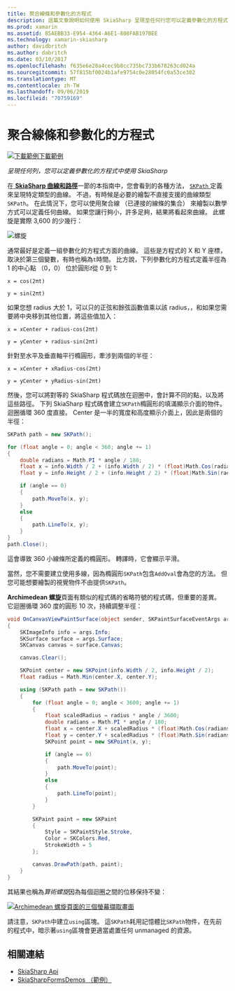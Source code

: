 ```yaml
---
title: 聚合線條和參數化的方程式
description: 這篇文章說明如何使用 SkiaSharp 呈現至任何行您可以定義參數化的方程式，並示範此範例程式碼。
ms.prod: xamarin
ms.assetid: 85AEBB33-E954-4364-A6E1-808FAB197BEE
ms.technology: xamarin-skiasharp
author: davidbritch
ms.author: dabritch
ms.date: 03/10/2017
ms.openlocfilehash: f635e6e20a4cec9b8cc735bc733b678263cd024a
ms.sourcegitcommit: 57f815bf0024b1afe9754c0e28054fc0a53ce302
ms.translationtype: MT
ms.contentlocale: zh-TW
ms.lasthandoff: 09/06/2019
ms.locfileid: "70759169"
---
```

# <a name="polylines-and-parametric-equations"></a>聚合線條和參數化的方程式

[![下載範例](~/media/shared/download.png)下載範例](https://docs.microsoft.com/samples/xamarin/xamarin-forms-samples/skiasharpforms-demos)

_呈現任何列，您可以定義參數化的方程式中使用 SkiaSharp_

在[ **SkiaSharp 曲線和路徑**](../curves/index.md)一節的本指南中，您會看到的各種方法， [ `SKPath` ](xref:SkiaSharp.SKPath)定義來呈現特定類型的曲線。 不過，有時候是必要的繪製不直接支援的曲線類型`SKPath`。 在此情況下，您可以使用聚合線 （已連接的線條的集合） 來繪製以數學方式可以定義任何曲線。 如果您讓行夠小，許多足夠，結果將看起來曲線。 此螺旋是實際 3,600 的少幾行：

![](polylines-images/spiralexample.png "螺旋")

通常最好是定義一組參數化的方程式方面的曲線。 這些是方程式的 X 和 Y 座標，取決於第三個變數，有時也稱為`t`時間。 比方說，下列參數化的方程式定義半徑為 1 的中心點 （0，0） 位於圓形*t*從 0 到 1:

`x = cos(2πt)`

`y = sin(2πt)`

 如果您想 radius 大於 1，可以只的正弦和餘弦函數值乘以該 radius，，和如果您需要將中央移到其他位置，將這些值加入：

`x = xCenter + radius·cos(2πt)`

`y = yCenter + radius·sin(2πt)`

針對至水平及垂直軸平行橢圓形，牽涉到兩個的半徑：

`x = xCenter + xRadius·cos(2πt)`

`y = yCenter + yRadius·sin(2πt)`

然後，您可以將對等的 SkiaSharp 程式碼放在迴圈中，會計算不同的點，以及將這些路徑。 下列 SkiaSharp 程式碼會建立`SKPath`橢圓形的填滿顯示介面的物件。 迴圈循環 360 度直接。 Center 是一半的寬度和高度顯示介面上，因此是兩個的半徑：

```csharp
SKPath path = new SKPath();

for (float angle = 0; angle < 360; angle += 1)
{
    double radians = Math.PI * angle / 180;
    float x = info.Width / 2 + (info.Width / 2) * (float)Math.Cos(radians);
    float y = info.Height / 2 + (info.Height / 2) * (float)Math.Sin(radians);

    if (angle == 0)
    {
        path.MoveTo(x, y);
    }
    else
    {
        path.LineTo(x, y);
    }
}
path.Close();
```

這會導致 360 小線條所定義的橢圓形。 轉譯時，它會顯示平滑。

當然，您不需要建立使用多線，因為橢圓形`SKPath`包含`AddOval`會為您的方法。 但您可能想要繪製的視覺物件不由提供`SKPath`。

**Archimedean 螺旋**頁面有類似的程式碼的省略符號的程式碼，但重要的差異。 它迴圈循環 360 度的圓形 10 次，持續調整半徑：

```csharp
void OnCanvasViewPaintSurface(object sender, SKPaintSurfaceEventArgs args)
{
    SKImageInfo info = args.Info;
    SKSurface surface = args.Surface;
    SKCanvas canvas = surface.Canvas;

    canvas.Clear();

    SKPoint center = new SKPoint(info.Width / 2, info.Height / 2);
    float radius = Math.Min(center.X, center.Y);

    using (SKPath path = new SKPath())
    {
        for (float angle = 0; angle < 3600; angle += 1)
        {
            float scaledRadius = radius * angle / 3600;
            double radians = Math.PI * angle / 180;
            float x = center.X + scaledRadius * (float)Math.Cos(radians);
            float y = center.Y + scaledRadius * (float)Math.Sin(radians);
            SKPoint point = new SKPoint(x, y);

            if (angle == 0)
            {
                path.MoveTo(point);
            }
            else
            {
                path.LineTo(point);
            }
        }

        SKPaint paint = new SKPaint
        {
            Style = SKPaintStyle.Stroke,
            Color = SKColors.Red,
            StrokeWidth = 5
        };

        canvas.DrawPath(path, paint);
    }
}
```

其結果也稱為*算術螺旋*因為每個迴圈之間的位移保持不變：

[![](polylines-images/archimedeanspiral-small.png "Archimedean 螺旋頁面的三個螢幕擷取畫面")](polylines-images/archimedeanspiral-large.png#lightbox "Archimedean 螺旋頁面的三個螢幕擷取畫面")

請注意，`SKPath`中建立`using`區塊。 這`SKPath`耗用記憶體比`SKPath`物件，在先前的程式中，暗示著`using`區塊會更適當處置任何 unmanaged 的資源。

## <a name="related-links"></a>相關連結

- [SkiaSharp Api](https://docs.microsoft.com/dotnet/api/skiasharp)
- [SkiaSharpFormsDemos （範例）](https://docs.microsoft.com/samples/xamarin/xamarin-forms-samples/skiasharpforms-demos)
